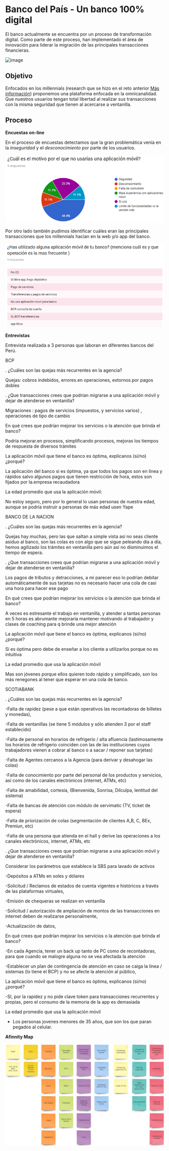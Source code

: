 # Banco del País - Un banco 100% digital

El banco actualmente se encuentra por un proceso de transformación digital. Como parte de este proceso, han implementado el área de innovación para liderar la migración de las principales transacciones financieras.

![image](https://user-images.githubusercontent.com/32310691/37179903-49856ed4-22f5-11e8-93e5-2b170669b14d.png)

## Objetivo

Enfocados en los millennials (research que se hizo en el reto anterior [Más información](https://drive.google.com/drive/u/0/folders/1LhpwvYvWbBKHB5H4FrhHwIl3lJ4R8IYY)) proponemos una plataforma enfocada en la omnicanalidad. Que nuestros usuarios tengan total libertad al realizar sus transacciones con la misma seguridad que tienen al acercarse a ventanilla.

## Proceso

**Encuestas on-line**

En el proceso de encuestas detectamos que la gran problemática venía en la _inseguridad_ y el
_desconocimiento_ por parte de los usuarios.

![](assets/img/encuesta-1.png)

Por otro lado también pudimos identificar cuáles eran las principales transacciones que los millennials hacían en la web y/o app del banco.

![](assets/img/encuesta-2.png)

**Entrevistas**

Entrevista realizada  a 3 personas que laboran en  diferentes bancos del Perú.

BCP 

. ¿Cuáles son las quejas más recurrentes en la agencia?

Quejas: cobros indebidos, errores.en operaciones, extornos.por pagos dobles

. ¿Que transacciones crees que podrían migrarse a una aplicación móvil y dejar de atenderse en ventanilla?

Migraciones : pagos de servicios (impuestos, y servicios varios) , operaciones de tipo de cambio

En qué crees que podrían mejorar los servicios o la atención que  brinda el banco? 

Podría mejorar.en procesos, simplificando procesos, mejoras los tiempos de respuesta de diversos trámites

La aplicación móvil que tiene el banco es óptima, explicanos (si/no)¿porqué?

La aplicación del banco si es óptima, ya que todos los pagos son en línea y rápidos salvo algunos pagos que tienen restricción de hora, estos son fijados por la.empresa recaudadora

La edad promedio que usa la aplicación móvil:

No estoy seguro, pero  por lo general lo usan personas de nuestra edad, aunque se podría  instruir a personas de más edad  usen Yape 


BANCO DE LA NACION


. ¿Cuáles son las quejas más recurrentes en la agencia?

Quejas hay muchas, pero las que saltan a simple vista así no seas cliente asiduo  al banco, son  las colas es con algo que se sigue peleando  día a día, hemos agilizado los trámites en ventanilla  pero aún así no  disminuimos el tiempo de espera.

. ¿Que transacciones crees que podrían migrarse a una aplicación móvil y dejar de atenderse en ventanilla?

Los pagos de tributos y detracciones, a mi parecer eso  lo podrían debitar automáticamente de sus tarjetas no es necesario hacer una cola de casi una hora para hacer ese pago 

En qué crees que podrían mejorar los servicios o la atención que  brinda el banco? 

A veces es estresante el trabajo en ventanilla, y atender a tantas personas en 5 horas  es abrumante mejoraría mantener  motivando al trabajador y clases de coaching para q brinde una mejor atención

La aplicación móvil que tiene el banco es óptima, explicanos (si/no)¿porqué?

Si es óptima pero debe de enseñar a los cliente a utilizarlos porque no es intuitiva

La edad promedio que usa la aplicación móvil 

Mas son jóvenes porque ellos quieren todo rápido y simplificado, son los más renegones al tener que esperar  en una cola de banco.



SCOTIABANK

. ¿Cuáles son las quejas más recurrentes en la agencia?

-Falta de rapidez (pese a que están operativos las recontadoras de billetes y monedas),

-Falta de ventanillas (se tiene 5 módulos y sólo atienden 3 por el staff establecido)

-Falta de personal en horarios de refrigerio / alta afluencia (lastimosamente los horarios de refrigerio coinciden con las de las instituciones cuyos trabajadores vienen a cobrar al banco o a sacar / reponer sus tarjetas)

-Falta de Agentes cercanos a la Agencia (para derivar y desahogar las colas)

-Falta de conocimiento por parte del personal de los productos y servicios, así como de los canales electrónicos (internet, ATMs, etc)

-Falta de amabilidad, cortesía, (Bienvenida, Sonrisa, Dilculpa, lentitud del sistema)

-Falta de bancas de atención con módulo de servimatic (TV, ticket de espera)

-Falta de priorización de colas (segmentación de clientes A,B, C, BEx, Premiun, etc)

-Falta de una persona que atienda en el hall y derive las operaciones a los canales electrónicos, internet, ATMs, etc



. ¿Que transacciones crees que podrían migrarse a una aplicación móvil y dejar de atenderse en ventanilla?

Considerar los parámetros que establece la SBS para lavado de activos

-Depósitos a ATMs en soles y dólares

-Solicitud / Reclamos de estados de cuenta vigentes e históricos a través de las plataformas virtuales,

-Emisión de chequeras se realizan en ventanilla

-Solicitud / autorización de ampliación de montos de las transacciones en internet deben de realizarse personalmente,

-Actualización de datos,

En qué crees que podrían mejorar los servicios o la atención que  brinda el banco? 

-En cada Agencia, tener un back up tanto de PC como de recontadoras, para que cuando se malogre alguna no se vea afectada la atención

-Establecer un plan de contingencia de atención en caso se caiga la línea / sistemas (lo tiene el BCP) y no se afecte la atención al público,

La aplicación móvil que tiene el banco es óptima, explicanos (si/no)¿porqué?

-SI, por la rapidez y no pide clave token para transacciones recurrentes y propias, pero el consumo de la memoria de la app es demasiada


La edad promedio que usa la aplicación móvil

- Los personas jovenes menores de 35 años, que son los que paran pegados al celular.



**Afinnity Map**

![](assets/img/affinity-map.jpg)
